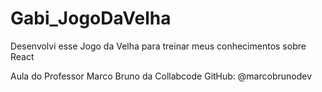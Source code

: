 # Gabi_JogoDaVelha
Desenvolvi esse Jogo da Velha para treinar meus conhecimentos sobre React


Aula do Professor Marco Bruno da Collabcode
GitHub: @marcobrunodev
